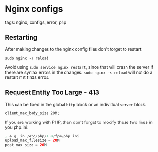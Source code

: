 # Nginx configs

tags: nginx, configs, error, php

## Restarting

After making changes to the nginx config files don't forget to restart:

```
sudo nginx -s reload
```

Avoid using `sudo service nginx restart`, since that will crash the server if
there are syntax errors in the changes. `sudo nginx -s reload` will not do a
restart if it finds erros.

## Request Entity Too Large - 413

This can be fixed in the global `http` block or an individual `server` block.

```nginx
client_max_body_size 20M;
```

If you are working with PHP, then don't forget to modify these two lines in you php.ini:

```php
; e.g. in /etc/php/7.0/fpm/php.ini
upload_max_filesize = 20M
post_max_size = 20M
```
